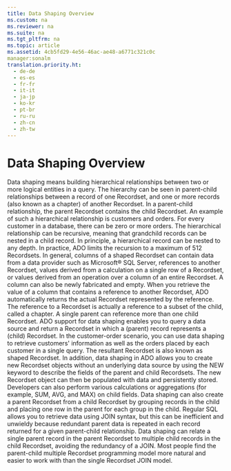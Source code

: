 ```yaml
---
title: Data Shaping Overview
ms.custom: na
ms.reviewer: na
ms.suite: na
ms.tgt_pltfrm: na
ms.topic: article
ms.assetid: 4cb5fd29-4e56-46ac-ae48-a6771c321c0c
manager:sonalm
translation.priority.ht: 
  - de-de
  - es-es
  - fr-fr
  - it-it
  - ja-jp
  - ko-kr
  - pt-br
  - ru-ru
  - zh-cn
  - zh-tw
---
```

# Data Shaping Overview
<?xml version="1.0" encoding="utf-8"?>
<developerReferenceWithoutSyntaxDocument xmlns="http://ddue.schemas.microsoft.com/authoring/2003/5" xmlns:xlink="http://www.w3.org/1999/xlink" xmlns:xsi="http://www.w3.org/2001/XMLSchema-instance" xsi:schemaLocation="http://ddue.schemas.microsoft.com/authoring/2003/5 http://dduestorage.blob.core.windows.net/ddueschema/developer.xsd">
  <introduction>
    <para>       <legacyItalic>Data shaping</legacyItalic> means building hierarchical relationships between two or more logical entities in a query. The hierarchy can be seen in parent-child relationships between a record of one <legacyLink xlink:href="ede1415f-c3df-4cc5-a05b-2576b2b84b60">Recordset</legacyLink>, and one or more records (also known as a chapter) of another <legacyBold>Recordset</legacyBold>. In a parent-child relationship, the parent <legacyBold>Recordset</legacyBold> contains the child <legacyBold>Recordset</legacyBold>. An example of such a hierarchical relationship is customers and orders. For every customer in a database, there can be zero or more orders. The hierarchical relationship can be recursive, meaning that grandchild records can be nested in a child record. In principle, a hierarchical record can be nested to any depth. In practice, ADO limits the recursion to a maximum of 512 <legacyBold>Recordset</legacyBold>s.</para>
    <para>In general, columns of a shaped <legacyBold>Recordset</legacyBold> can contain data from a data provider such as Microsoft® SQL Server, references to another <legacyBold>Recordset</legacyBold>, values derived from a calculation on a single row of a <legacyBold>Recordset</legacyBold>, or values derived from an operation over a column of an entire <legacyBold>Recordset</legacyBold>. A column can also be newly fabricated and empty.</para>
    <para>When you retrieve the value of a column that contains a reference to another <legacyBold>Recordset</legacyBold>, ADO automatically returns the actual <legacyBold>Recordset</legacyBold> represented by the reference. The reference to a <legacyBold>Recordset</legacyBold> is actually a reference to a subset of the child, called a <legacyItalic>chapter</legacyItalic>. A single parent can reference more than one child <legacyBold>Recordset</legacyBold>.</para>
    <para>ADO support for data shaping enables you to query a data source and return a <legacyBold>Recordset</legacyBold> in which a (parent) record represents a (child) <legacyBold>Recordset</legacyBold>. In the customer-order scenario, you can use data shaping to retrieve customers' information as well as the orders placed by each customer in a single query. The resultant <legacyBold>Recordset</legacyBold> is also known as shaped <legacyBold>Recordset</legacyBold>.</para>
    <para>In addition, data shaping in ADO allows you to create new <legacyBold>Recordset</legacyBold> objects without an underlying data source by using the <legacyBold>NEW</legacyBold> keyword to describe the fields of the parent and child <legacyBold>Recordsets</legacyBold>. The new <legacyBold>Recordset</legacyBold> object can then be populated with data and persistently stored. Developers can also perform various calculations or aggregations (for example, <legacyBold>SUM</legacyBold>, <legacyBold>AVG</legacyBold>, and <legacyBold>MAX</legacyBold>) on child fields. Data shaping can also create a parent <legacyBold>Recordset</legacyBold> from a child <legacyBold>Recordset</legacyBold> by grouping records in the child and placing one row in the parent for each group in the child.</para>
    <para>Regular SQL allows you to retrieve data using <legacyBold>JOIN</legacyBold> syntax, but this can be inefficient and unwieldy because redundant parent data is repeated in each record returned for a given parent-child relationship. Data shaping can relate a single parent record in the parent <legacyBold>Recordset</legacyBold> to multiple child records in the child <legacyBold>Recordset</legacyBold>, avoiding the redundancy of a <legacyBold>JOIN</legacyBold>. Most people find the parent-child multiple <legacyBold>Recordset</legacyBold> programming model more natural and easier to work with than the single <legacyBold>Recordset</legacyBold> <legacyBold>JOIN</legacyBold> model.</para>
  </introduction>
  <relatedTopics />
</developerReferenceWithoutSyntaxDocument>